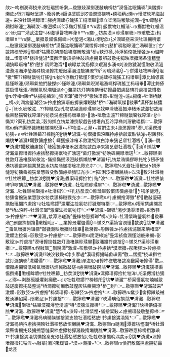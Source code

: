 㰡ⴭ⁓呁剔⁤潣瑯挠来湥牡瑥搠呏䌠灬敡獥⁫敥瀠捯浭敮琠桥牥⁴漠慬汯眠慵瑯⁵灤慴攠ⴭ㸊㰡ⴭ⁄低❔⁅䑉吠呈䥓⁓䕃呉低Ⱐ䥎協䕁䐠剅ⵒ啎⁤潣瑯挠呏⁕偄䅔䔠ⴭ㸊ਪ⩔慢汥⁯映䍯湴敮瑳⨪ 来湥牡瑥搠睩瑨⁛䑯捔潣崨桴瑰猺⼯杩瑨畢⹣潭⽴桬潲敮稯摯捴潣⥟ਊⴠ孊慭扩稠䅬畭湩⁐潲瑡汝⠣橡浢楺ⵡ汵浮椭灯牴慬⤊†ⴠ嬱⸠䑥獣物灴楯湝⠣ㄭ摥獣物灴楯温ਠ‭⁛㈮⁏畲⁗潲武汯睝⠣㈭潵爭睯牫晬潷⤊††ⴠ嬲⸱⁔牥汬漠☠䝩瑈畢崨⌲ㄭ瑲敬汯ⴭ杩瑨畢⤊††ⴠ嬲⸲⁔業攠景爠愠偒崨⌲㈭瑩浥ⵦ潲ⵡ⵰爩ਊ㰡ⴭ⁅乄⁤潣瑯挠来湥牡瑥搠呏䌠灬敡獥⁫敥瀠捯浭敮琠桥牥⁴漠慬汯眠慵瑯⁵灤慴攠ⴭ㸊ਣ⁊慭扩稠䅬畭湩⁐潲瑡氊ਣ⌠ㄮ⁄敳捲楰瑩潮ਊ周楳⁰牯橥捴猠瑡獫⁩猠瑯⁤敶敬潰⁴桥‪⩟䩡浢楺⁁汵浮椠偯牴慬弪⨠ⴠ愠睥戠灬慴景牭⁴桡琠慩浳⁴漠捯湮散琠捵牲敮琠慮搠 景牭敲⁭敭扥牳⁯映瑨攠潲条湩穡瑩潮猠睩瑨楮⁴桥⁊慭扩稠䝲潵瀮†੉琠睩汬⁥湡扬攠湥瑷潲歩湧Ⱐ灲潦敳獩潮慬⁤敶敬潰浥湴⁡湤⁩湦潲浡瑩潮⁥硣桡湧攠扥瑷敥渠浥浢敲猠潦⁴桥⁰污瑦潲洮ਊ⌣′⸠併爠坯牫晬潷ਊ坥⁵獥⁴睯⁇楴䡵戠牥灯猺ਊⴠ孡汵浮椭灯牴慬ⵢ慣步湤崨桴瑰猺⼯杩瑨畢⹣潭⽐䱕偐䕒启慬畭湩⵰潲瑡氭扡捫敮搩ਭ⁛慬畭湩⵰潲瑡氭晲潮瑥湤崨桴瑰猺⼯杩瑨畢⹣潭⽐䱕偐䕒启慬畭湩⵰潲瑡氭晲潮瑥湤⤊ੂ潴栠牥灯猠桡猠瑨牥攠灥牭慮敮琠扲慮捨敳⁥慣栺ਊⴠ浡楮ਭ⁤敶ਭ⁰牯摵捴楯渊ੁ猠潦⁮潷⁷攠浡步⁵獥⁯映瑨攠⨪彭慩湟⨪⁡湤‪⩟摥癟⨪⁢牡湣桥献⁔桥‪⩟灲潤畣瑩潮弪⨠扲慮捨⁩猠瑨敲攠景爠睨敮⁴桥†ੰ潲瑡氠楳⁲敡摹⁴漠杯⁯湬楮攮ਊ⌣⌠㈮ㄠ呲敬汯…⁇楴䡵戊ਡ孔牥汬潁湤䝩瑈畢坯牫晬潷崨獲振浡楮⽲敳潵牣敳⽤楡杲慭猯睯牫晬潷彴牥汬潟慮摟杩瑨畢弱⸰⹰湧•呲敬汯⁡湤⁇楴䡵戠睯牫晬潷∩ਊ♲慲爻⁉渠孔牥汬潝⡨瑴灳㨯⽴牥汬漮捯洯戯告捃塂內⽡汵浮椭灲潪散琩㨊ਾ…敭獰㬠ⴠ偩捫⁡渠慳獩杮敤⁣慲搠晲潭•⨪印物湴⨪∠潲•⨪䉡捫汯未⨢⁡湤⁭潶攠楴⁴漠∪⩉渠偲潧牥獳⨪∊ਦ牡牲㬠䥮⁇楴䡵戺ਊ㸠♥浳瀻‭⁃牥慴攠愠湥眠扲慮捨⁤敲楶敤⁦牯洠⨪彤敶弪⨊㸊㸠♥浳瀻‡孎敷䉲慮捨〱崨獲振浡楮⽲敳潵牣敳⽩浡来猯乥睂牡湣桟〱⹰湧⤠ 㸠♥浳瀻‡孎敷䉲慮捨〲崨獲振浡楮⽲敳潵牣敳⽩浡来猯乥睂牡湣桟〲⹰湧⤊㸊㸠♥浳瀻‭⁧楶攠瑨攠扲慮捨⁡⁮慭攠摥獣物扩湧⁩瑳⁰畲灯獥⁡湤⁰牥晩硥搠睩瑨⁩瑳†ਾ…敭獰㬠捯牲敳灯湤楮朠呲敬汯⁃慲摳⁣慲搠湵浢敲㨊㸊㸠♥浳瀻‡孔牥汬潃慲摎畭扥牝⡳牣⽭慩港牥獯畲捥猯業慧敳⽔牥汬潃慲摎畭扥爮灮朩†ਾ…敭獰㬠⅛乥睂牡湣栰㍝⡳牣⽭慩港牥獯畲捥猯業慧敳⽎敷䉲慮捨弰㌮灮朩ਾਾ⁅硡浰汥㨊㸊㸠㸠⌱㌭浹⵮敷ⵢ牡湣栊ਦ牡牲㬠䥮⁔牥汬漺ਊ㸠♥浳瀻‭⁏灥渠瑨攠捡牤⸠䝯⁴漺†ਾ…敭獰㬠♥浳瀻…牡牲㬠偯睥爭啰猠 㸠♥浳瀻…敭獰㬠♥浳瀻…牡牲㬠䝩瑈畢†ਾ…敭獰㬠♥浳瀻…敭獰㬠♥浳瀻…牡牲㬠䅴瑡捨⁂牡湣栮⸮ਾਾ‡孔牥汬漠⬠䝩瑈畢‫⁁瑴慣栠䉲慮捨⸮⹝⡳牣⽭慩港牥獯畲捥猯業慧敳⽔牥汬潇楴䡵戮灮朩ਾਾ…敭獰㬠ⴠ⸮⸠慮搠捨潯獥⁴桥⁲散敮瑬礠捲敡瑥搠扲慮捨⸊ਦ牡牲㬠䥮⁹潵爠汯捡氠牥灯獩瑯特㨊ਾ…敭獰㬠ⴠ䙥瑣栠慮搠灵汬⁴桥‪⩟湥睟⨪⁢牡湣栠瑯⁹潵爠汯捡氠牥灯†ਾ†♥浳瀻‭⁓瑡牴⁷潲歩湧⁩渠瑨攠⨪彮敷弪⨠扲慮捨†ਾ†♥浳瀻‭⁁汬⁣潭浩瑳⁡湤⁰畳桳⁡牥⁭慤攠瑯⁴桥‪⩟湥睟⨪⁢牡湣栠畮瑩氠楴❳⁲敡摹⁦潲⁡⁐删慮搠捯摥⁲敶楥眊ਣ⌣′⸲⁔業攠景爠愠偒ਊ♲慲爻⁉渠祯畲⁬潣慬⁲数漺ਊ㸠♥浳瀻‭⁐畬氠瑨攠污瑥獴⁶敲獩潮⁯映瑨攠䝩瑈畢⁲敭潴攠⨪彤敶弪⨠扲慮捨⁡湤⁭敲来⁩琠楮瑯⁹潵爠汯捡氠⨪彮敷弪⨠扲慮捨†ਾ…敭獰㬠ⴠ䍯浭楴⁡湤⁰畳栠祯畲⁬潣慬汹⁭敲来搠⨪彮敷弪⨠扲慮捨⁴漠瑨攠捯牲敳灯湤楮朠䝩瑈畢⁲敭潴攠扲慮捨ਊ♲慲爻⁉渠䝩瑈畢㨊ਾ…敭獰㬠ⴠ䍲敡瑥⁡⁐删晲潭⁹潵爠⨪彮敷弪⨠扲慮捨⁴漠瑨攠⨪彤敶弪⨠扲慮捨†ਾ…敭獰㬠♥浳瀻‭⁉映湥敤敤Ⱐ浡步⁥摩瑳⁴漠瑨攠摥晡畬琠偒⁴敭灬慴攬⁴桡琠捯牲敳灯湤猠瑯⁹潵爠偒†ਾ…敭獰㬠♥浳瀻‭⁆潬汯眠瑨攠杵楤敬楮敳⁧楶敮⁩渠瑨攠偒⁴敭灬慴攠慮搠晵汦楬氠瑨攠牥煵楲敭敮瑳Ⱐ慮搠瑨敮㨠 㸠♥浳瀻…敭獰㬠♥浳瀻‭⁡獳楧渠愠捯摥⁲敶楥睥爊ਦ牡牲㬠䥮⁔牥汬漺ਊ㸠♥浳瀻‭⁍潶攠瑨攠捡牤⁦牯洠∪⩉渠偲潧牥獳⨪∠瑯•⨪剥慤礠䙯爠剥癩敷⨪∊ਦ牡牲㬠䥮⁇楴䡵戺ਊ㸠♥浳瀻‭⁗桥渠慬氠牥煵楲敭敮瑳⁨慶攠扥敮⁭整⁡湤⁴桥⁣潤攠牥癩敷敲⁨慳⁡灰牯癥搠潦⁴桥⁐刺†ਾ…敭獰㬠♥浳瀻‭⁭敲来⁹潵爠⨪彮敷弪⨠扲慮捨⁷楴栠瑨攠⨪彤敶弪⨠扲慮捨†ਾ…敭獰㬠ⴠ䵡步⁳畲攠敶敲祴桩湧⁩猠佋⁩渠⨪彤敶弪⨠扲慮捨†ਾ…敭獰㬠♥浳瀻‭⁉映湯琠佋㨠 㸠♥浳瀻…敭獰㬠♥浳瀻‭⁳瑡牴⁴牯畢汥獨潯瑩湧⁡湤⁴特⁴漠獯汶攠楴†ਾ…敭獰㬠♥浳瀻‭⁉映楴⁩猠佋㨠 㸠♥浳瀻…敭獰㬠♥浳瀻‭⁴慧⁴桥‪⩟湥睟⨪⁢牡湣栠慳•慲捨楶敤∠慮搠瑨敮⁤敬整攠楴ਾਾ‾…敭獰㬠♥浳瀻⁠杩琠瑡朠慲捨楶支㱢牡湣桮慭放‼扲慮捨湡浥㹠†ਾ‾…敭獰㬠♥浳瀻⁠杩琠扲慮捨‭搠㱢牡湣桮慭放怊㸊㸠♥浳瀻…敭獰㬠ⴠ䥦⁦潲⁳潭攠牥慳潮⁴桥⁢牡湣栠睯畬搠扥⁮敥摥搠慧慩渠楴⁣慮⁢攠牥獴潲敤㨊㸊㸠㸠♥浳瀻…敭獰㬠恧楴⁣桥捫潵琠ⵢ‼扲慮捨湡浥㸠慲捨楶支㱢牡湣桮慭放怊ਦ牡牲㬠䅮搠晩湡汬示ਊ㸠♥浳瀻‭⁍潶攠瑨攠捡牤⁦牯洠⨪≒敡摹⁆潲⁒敶楥眢⨪⁴漠⨪≄潮攢⨪†ਾ…敭獰㬠ⴠ偩捫⁡⁮敷⁣慲搠慮搠牥灥慴⃰龙茊